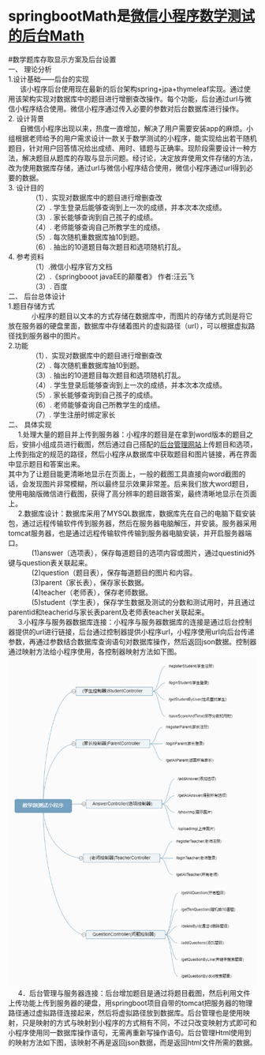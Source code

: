 # springbootMath是<a href="https://github.com/XTF1182741213/weixinxiaochengxuMath">微信小程序数学测试的后台Math</a>


#数学题库存取显示方案及后台设置<br/>
一、	理论分析<br/>
1.设计基础——后台的实现 <br/>
&nbsp;&nbsp;&nbsp;&nbsp;&nbsp;&nbsp;该小程序后台使用现在最新的后台架构spring+jpa+thymeleaf实现。通过使用该架构实现对数据库中的题目进行增删查改操作。每个功能，后台通过url与微信小程序结合使用。微信小程序通过传入必要的参数对后台数据库进行操作。<br/>
2. 设计背景<br/>
&nbsp;&nbsp;&nbsp;&nbsp;&nbsp;&nbsp;自微信小程序出现以来，热度一直增加，解决了用户需要安装app的麻烦。小组根据老师给予的用户需求设计一款关于数学测试的小程序，能实现给出若干随机题目，针对用户回答情况给出成绩、用时、错题与正确率。现阶段需要设计一种方法，解决题目从题库的存取与显示问题。经讨论，决定放弃使用文件存储的方法，改为使用数据库存储，通过url与微信小程序结合使用，微信小程序通过url得到必要的数据。<br/> 
3. 设计目的 <br/> 
&nbsp;&nbsp;&nbsp;&nbsp;&nbsp;&nbsp;&nbsp;&nbsp;&nbsp;&nbsp;&nbsp;&nbsp;（1）．实现对数据库中的题目进行增删查改<br/> 
&nbsp;&nbsp;&nbsp;&nbsp;&nbsp;&nbsp;&nbsp;&nbsp;&nbsp;&nbsp;&nbsp;&nbsp;（2）. 学生登录后能够查询到上一次的成绩，并本次本次成绩。<br/> 
&nbsp;&nbsp;&nbsp;&nbsp;&nbsp;&nbsp;&nbsp;&nbsp;&nbsp;&nbsp;&nbsp;&nbsp;（3）. 家长能够查询到自己孩子的成绩。<br/> 
&nbsp;&nbsp;&nbsp;&nbsp;&nbsp;&nbsp;&nbsp;&nbsp;&nbsp;&nbsp;&nbsp;&nbsp;（4）. 老师能够查询自己所教学生的成绩。<br/> 
&nbsp;&nbsp;&nbsp;&nbsp;&nbsp;&nbsp;&nbsp;&nbsp;&nbsp;&nbsp;&nbsp;&nbsp;（5）. 每次随机重数据库抽10到题。<br/> 
&nbsp;&nbsp;&nbsp;&nbsp;&nbsp;&nbsp;&nbsp;&nbsp;&nbsp;&nbsp;&nbsp;&nbsp;（6）. 抽出的10道题目每次题目和选项随机打乱。<br/> 
4. 参考资料<br/> 
&nbsp;&nbsp;&nbsp;&nbsp;&nbsp;&nbsp;&nbsp;&nbsp;&nbsp;&nbsp;&nbsp;&nbsp;（1）.微信小程序官方文档<br/> 
&nbsp;&nbsp;&nbsp;&nbsp;&nbsp;&nbsp;&nbsp;&nbsp;&nbsp;&nbsp;&nbsp;&nbsp;（2）.《springbooot  javaEE的颠覆者》 作者:汪云飞<br/> 
&nbsp;&nbsp;&nbsp;&nbsp;&nbsp;&nbsp;&nbsp;&nbsp;&nbsp;&nbsp;&nbsp;&nbsp;（3）. 百度<br/> 
二、	后台总体设计<br/> 
1.题目存储方式<br/> 
&nbsp;&nbsp;&nbsp;&nbsp;&nbsp;&nbsp;&nbsp;&nbsp;&nbsp;&nbsp;&nbsp;&nbsp;小程序的题目以文本的方式存储在数据库中，而图片的存储方式则是将它放在服务器的硬盘里面，数据库中存储着图片的虚拟路径（url），可以根据虚拟路径找到服务器中的图片。<br/> 
2.功能<br/> 
&nbsp;&nbsp;&nbsp;&nbsp;&nbsp;&nbsp;&nbsp;&nbsp;&nbsp;&nbsp;&nbsp;&nbsp;（1）．实现对数据库中的题目进行增删查改<br/> 
&nbsp;&nbsp;&nbsp;&nbsp;&nbsp;&nbsp;&nbsp;&nbsp;&nbsp;&nbsp;&nbsp;&nbsp;（2）. 每次随机重数据库抽10到题。<br/> 
&nbsp;&nbsp;&nbsp;&nbsp;&nbsp;&nbsp;&nbsp;&nbsp;&nbsp;&nbsp;&nbsp;&nbsp;（3）. 抽出的10道题目每次题目和选项随机打乱。<br/> 
&nbsp;&nbsp;&nbsp;&nbsp;&nbsp;&nbsp;&nbsp;&nbsp;&nbsp;&nbsp;&nbsp;&nbsp;（4）. 学生登录后能够查询到上一次的成绩，并本次本次成绩。<br/> 
&nbsp;&nbsp;&nbsp;&nbsp;&nbsp;&nbsp;&nbsp;&nbsp;&nbsp;&nbsp;&nbsp;&nbsp;（5）. 家长能够查询到自己孩子的成绩。<br/> 
&nbsp;&nbsp;&nbsp;&nbsp;&nbsp;&nbsp;&nbsp;&nbsp;&nbsp;&nbsp;&nbsp;&nbsp;（6）. 老师能够查询自己所教学生的成绩。<br/> 
&nbsp;&nbsp;&nbsp;&nbsp;&nbsp;&nbsp;&nbsp;&nbsp;&nbsp;&nbsp;&nbsp;&nbsp;（7）. 学生注册时绑定家长<br/> 
二、	具体实现<br/> 
&nbsp;&nbsp;&nbsp;&nbsp;&nbsp;1.处理大量的题目并上传到服务器：小程序的题目是在拿到word版本的题目之后，安排小组成员进行截图，然后通过自己搭配的<a href="https://www.tengfeistudio.cn">后台管理网站</a>上传题目和选项，上传到指定的规范的路径，然后小程序从数据库中获取题目和图片链接，再在界面中显示题目和答案出来。<br/> 
其中为了让题目能更清晰地显示在页面上，一般的截图工具直接向word截图的话，会发现图片非常模糊，所以最终显示效果非常差。后来我们放大word题目，使用电脑版微信进行截图，获得了高分辨率的题目跟答案，最终清晰地显示在页面上。<br/> 
&nbsp;&nbsp;&nbsp;&nbsp;&nbsp;2.数据库设计：数据库采用了MYSQL数据库，数据库先在自己的电脑下载安装包，通过远程传输软件传到服务器，然后在服务器电脑解压，并安装。服务器采用tomcat服务器，也是通过远程传输软件传输到服务器电脑安装，并开启服务器端口。<br/> 
&nbsp;&nbsp;&nbsp;&nbsp;&nbsp;&nbsp;&nbsp;&nbsp;&nbsp;&nbsp;&nbsp;&nbsp;(1)answer（选项表），保存每道题目的选项内容或图片，通过questinid外键与question表关联起来。<br/> 
&nbsp;&nbsp;&nbsp;&nbsp;&nbsp;&nbsp;&nbsp;&nbsp;&nbsp;&nbsp;&nbsp;&nbsp;(2)question（题目表），保存每道题目的图片和内容。<br/> 
&nbsp;&nbsp;&nbsp;&nbsp;&nbsp;&nbsp;&nbsp;&nbsp;&nbsp;&nbsp;&nbsp;&nbsp;(3)parent（家长表），保存家长数据。<br/> 
&nbsp;&nbsp;&nbsp;&nbsp;&nbsp;&nbsp;&nbsp;&nbsp;&nbsp;&nbsp;&nbsp;&nbsp;(4)teacher（老师表），保存老师数据。<br/> 
&nbsp;&nbsp;&nbsp;&nbsp;&nbsp;&nbsp;&nbsp;&nbsp;&nbsp;&nbsp;&nbsp;&nbsp;(5)student（学生表），保存学生数据及测试的分数和测试用时，并且通过parentid和teacherid与家长表parent及老师表teacher关联起来。<br/> 
&nbsp;&nbsp;&nbsp;&nbsp;&nbsp;3.小程序与服务器数据库连接：小程序与服务器数据库的连接是通过后台控制器提供的url进行链接，后台通过控制器提供小程序url，小程序使用url向后台传递参数，再通过参数结合数据库查询语句对数据库操作，然后返回json数据。控制器通过映射方法给小程序使用，各控制器映射方法如下图。<br/> 
![Image text](https://github.com/XTF1182741213/springbootMath/blob/master/%E6%95%B0%E5%AD%A6%E9%A2%98%E6%B5%8B%E8%AF%95%E5%B0%8F%E7%A8%8B%E5%BA%8F.png)<br/>
&nbsp;&nbsp;&nbsp;&nbsp;&nbsp;4．后台管理与服务器连接：后台增加题目是通过将题目截图，然后利用文件上传功能上传到服务器的硬盘，用springboot项目自带的tomcat把服务器的物理路径通过虚拟路径连接起来，然后将虚拟路径放到数据库。后台管理也是使用映射，只是映射的方式与映射到小程序的方式稍有不同，不过只改变映射方式即可和小程序使用同一数据库操作语句，无需再重新写操作语句。后台管理Html使用到的映射方法如下图，该映射不再是返回json数据，而是返回html文件所需的数据。<br/>
